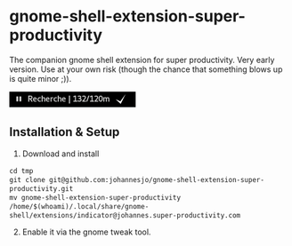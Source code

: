 # gnome-shell-extension-super-productivity
The companion gnome shell extension for super productivity. Very early version. Use at your own risk (though the chance that something blows up is quite minor ;)).

![Screenshot](/screenshot.png "Screenshot")

## Installation & Setup
1. Download and install
```
cd tmp
git clone git@github.com:johannesjo/gnome-shell-extension-super-productivity.git
mv gnome-shell-extension-super-productivity /home/$(whoami)/.local/share/gnome-shell/extensions/indicator@johannes.super-productivity.com
```
2. Enable it via the gnome tweak tool.

